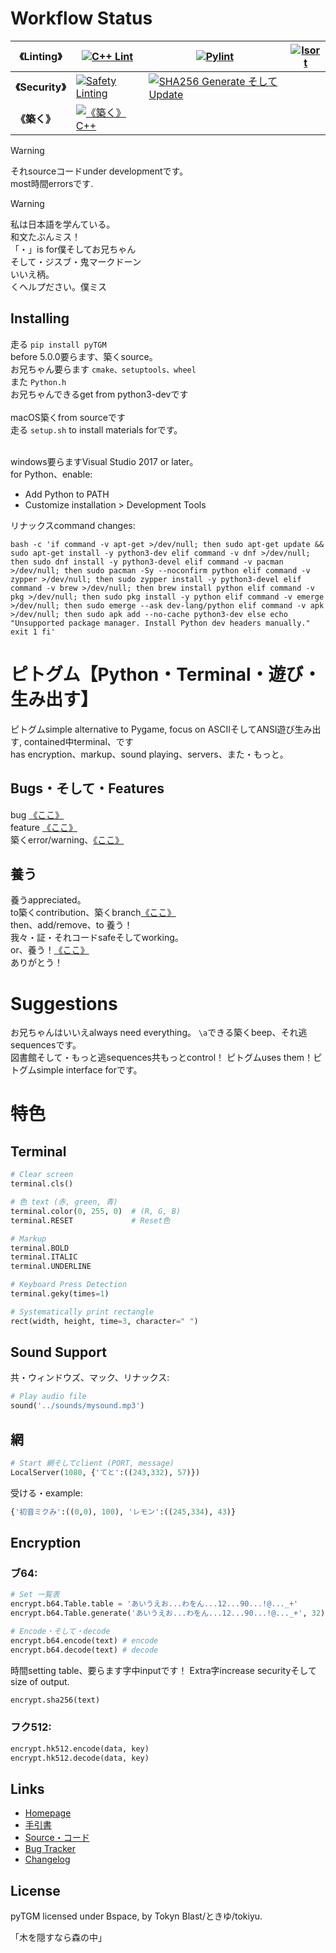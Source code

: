 # Workflow Status

<!-- Eventually, will be |linting|security|築く|です -->
| **《Linting》** | [![C++ Lint](https://github.com/TokynBlast/pyTGM/actions/workflows/cpplint.yml/badge.svg)](https://github.com/TokynBlast/pyTGM/actions/workflows/cpplint.yml) | [![Pylint](https://github.com/TokynBlast/pyTGM/actions/workflows/pylint.yml/badge.svg)](https://github.com/TokynBlast/pyTGM/actions/workflows/pylint.yml) | [![Isort](https://github.com/TokynBlast/pyTGM/actions/workflows/Isort.yml/badge.svg)](https://github.com/TokynBlast/pyTGM/actions/workflows/Isort.yml)
|-----------|----------|----------|----------|
| **《Security》** | [![Safety Linting](https://github.com/TokynBlast/pyTGM/actions/workflows/Saftey.yml/badge.svg)](https://github.com/TokynBlast/pyTGM/actions/workflows/Saftey.yml) | [![SHA256 Generate そして Update](https://github.com/TokynBlast/pyTGM/actions/workflows/generate-sha3-hashes.yml/badge.svg)](https://github.com/TokynBlast/pyTGM/actions/workflows/generate-sha3-hashes.yml) | |
| **《築く》** |[![《築く》 C++](https://github.com/TokynBlast/pyTGM/actions/workflows/compile.yml/badge.svg)](https://github.com/TokynBlast/pyTGM/actions/workflows/compile.yml)| | |

> [!warning]
> それsourceコードunder developmentです。<br>most時間errorsです.

> [!warning]
> 私は日本語を学んている。<br>和文たぶんミス！<br>「・」is for僕そしてお兄ちゃん<br>そして・ジスブ・鬼マークドーン <br>いいえ柄。<br>くヘルプださい。僕ミス

## Installing
走る ```pip install pyTGM```<br>
before 5.0.0要らます、築くsource。<br>
お兄ちゃん要らます ```cmake、setuptools、wheel```<br>
また ```Python.h```<br>
お兄ちゃんできるget from python3-devです<br><br>
macOS築くfrom sourceです<br>
走る ```setup.sh``` to install materials forです。<br><br>

windows要らますVisual Studio 2017 or later。<br>
for Python、enable:
- Add Python to PATH
- Customize installation > Development Tools

リナックスcommand changes:<br>
```
bash -c 'if command -v apt-get >/dev/null; then sudo apt-get update && sudo apt-get install -y python3-dev elif command -v dnf >/dev/null; then sudo dnf install -y python3-devel elif command -v pacman >/dev/null; then sudo pacman -Sy --noconfirm python elif command -v zypper >/dev/null; then sudo zypper install -y python3-devel elif command -v brew >/dev/null; then brew install python elif command -v pkg >/dev/null; then sudo pkg install -y python elif command -v emerge >/dev/null; then sudo emerge --ask dev-lang/python elif command -v apk >/dev/null; then sudo apk add --no-cache python3-dev else echo "Unsupported package manager. Install Python dev headers manually." exit 1 fi'
```

# ピトグム【Python・Terminal・遊び・生み出す】

ピトグムsimple alternative to Pygame, focus on ASCIIそしてANSI遊び生み出す, contained中terminal、です<br>
has encryption、markup、sound playing、servers、また・もっと。

## Bugs・そして・Features
bug [《ここ》](https://github.com/TokynBlast/pyTGM/issues/new?assignees=&labels=&projects=&template=bug_report.md&title=)<br>
feature [《ここ》](https://github.com/TokynBlast/pyTGM/issues/new?assignees=&labels=&projects=&template=feature_request.md&title=)<br>
築くerror/warning、[《ここ》](https://github.com/TokynBlast/pyTGM/issues/new?template=compile_report.md)

## 養う
養うappreciated。<br>
to築くcontribution、築くbranch[《ここ》](https://github.com/TokynBlast/pyTGM/branches)<br>
then、add/remove、to 養う！<br>
我々・証・それコードsafeそしてworking。<br>
or、養う！[《ここ》](https://github.com/sponsors/TokynBlast)<br>
ありがとう！

# Suggestions
お兄ちゃんはいいえalways need everything。
```\a```できる築くbeep、それ逃sequencesです。<br>
図書館そして・もっと逃sequences共もっとcontrol！
ピトグムuses them！ピトグムsimple interface forです。

# 特色

## Terminal
```python
# Clear screen
terminal.cls()

# 色 text (赤, green, 青)
terminal.color(0, 255, 0)  # (R, G, B)
terminal.RESET             # Reset色

# Markup
terminal.BOLD
terminal.ITALIC
terminal.UNDERLINE

# Keyboard Press Detection
terminal.geky(times=1)

# Systematically print rectangle
rect(width, height, time=3, character=" ")
```


## Sound Support
共・ウィンドウズ、マック、リナックス:
```python
# Play audio file
sound('../sounds/mysound.mp3')
```

## 網 <!--Find a way to say "server"　or a word used for it by Japanese dev-->
```python
# Start 網そしてclient (PORT, message)
LocalServer(1080, {'てと':((243,332), 57)})
```
受ける・example:
```python
{'初音ミクみ':((0,0), 100), 'レモン':((245,334), 43)}
```

## Encryption

### ブ64:
```python
# Set 一覧表
encrypt.b64.Table.table = 'あいうえお...わをん...12...90...!@..._+'
encrypt.b64.Table.generate('あいうえお...わをん...12...90...!@..._+', 32)  # (table: str, times: int)

# Encode・そして・decode
encrypt.b64.encode(text) # encode
encrypt.b64.decode(text) # decode
```
時間setting table、要らます字中inputです！
Extra字increase securityそしてsize of output.
```python
encrypt.sha256(text)
```


### フク512:
```python
encrypt.hk512.encode(data, key)
encrypt.hk512.decode(data, key)
```

## Links
- [Homepage](https://pyTGM.tokynblast.space/home)
- [手引書](https://pyTGM.tokynblast.space/documentation/use)
- [Source・コード](https://github.com/TokynBlast/pyTGM/tree/main)
- [Bug Tracker](https://github.com/TokynBlast/pyTGM/issues)
- [Changelog](https://github.com/TokynBlast/pyTGM/blob/main/CHANGELOG.txt)

## License
pyTGM licensed under Bspace, by Tokyn Blast/ときゆ/tokiyu.


「木を隠すなら森の中」
